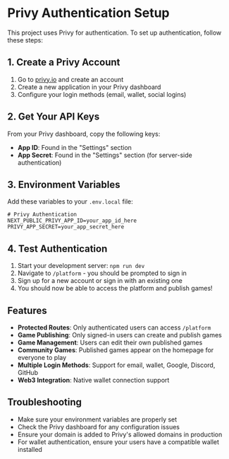 # Privy Authentication Setup

This project uses Privy for authentication. To set up authentication, follow these steps:

## 1. Create a Privy Account

1. Go to [privy.io](https://privy.io) and create an account
2. Create a new application in your Privy dashboard
3. Configure your login methods (email, wallet, social logins)

## 2. Get Your API Keys

From your Privy dashboard, copy the following keys:

- **App ID**: Found in the "Settings" section
- **App Secret**: Found in the "Settings" section (for server-side authentication)

## 3. Environment Variables

Add these variables to your `.env.local` file:

```env
# Privy Authentication
NEXT_PUBLIC_PRIVY_APP_ID=your_app_id_here
PRIVY_APP_SECRET=your_app_secret_here
```

## 4. Test Authentication

1. Start your development server: `npm run dev`
2. Navigate to `/platform` - you should be prompted to sign in
3. Sign up for a new account or sign in with an existing one
4. You should now be able to access the platform and publish games!

## Features

- **Protected Routes**: Only authenticated users can access `/platform`
- **Game Publishing**: Only signed-in users can create and publish games
- **Game Management**: Users can edit their own published games
- **Community Games**: Published games appear on the homepage for everyone to play
- **Multiple Login Methods**: Support for email, wallet, Google, Discord, GitHub
- **Web3 Integration**: Native wallet connection support

## Troubleshooting

- Make sure your environment variables are properly set
- Check the Privy dashboard for any configuration issues
- Ensure your domain is added to Privy's allowed domains in production
- For wallet authentication, ensure your users have a compatible wallet installed 